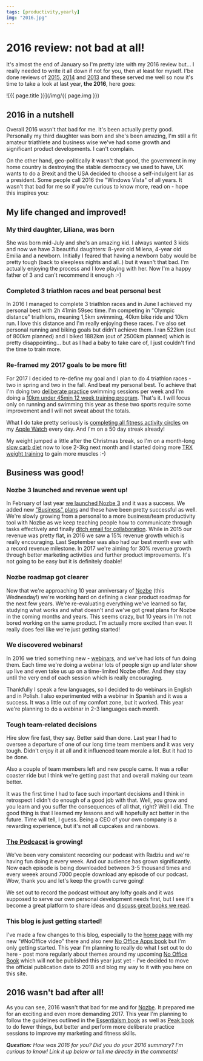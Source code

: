 ```yaml
---
tags: [productivity,yearly]
img: "2016.jpg"
---
```


# 2016 review: not bad at all!

It's almost the end of January so I'm pretty late with my 2016 review but... I really needed to write it all down if not for you, then at least for myself. I'be done reviews of [2015](https://sliwinski.com/2015/), [2014](https://sliwinski.com/2014/) and [2013](https://sliwinski.com/summary2013/) and these served me well so now it's time to take a look at last year, **the 2016**, here goes:

<!--More-->

![{{ page.title }}](/img/{{ page.img }})

## 2016 in a nutshell

Overall 2016 wasn't that bad for me. It's been actually pretty good. Personally my third daughter was born and she's been amazing, I'm still a fit amateur triathlete and business wise we've had some growth and significant product developments. I can't complain.

On the other hand, geo-politically it wasn't that good, the government in my home country is destroying the stable democracy we used to have, UK wants to do a Brexit and the USA decided to choose a self-indulgent liar as a president. Some people call 2016 the "Windows Vista" of all years. It wasn't that bad for me so if you're curious to know more, read on - hope this inspires you:

## My life changed and improved!

### My third daughter, Liliana, was born

She was born mid-July and she's an amazing kid. I always wanted 3 kids and now we have 3 beautiful daughters: 8-year old Milena, 4-year old Emilia and a newborn. Initially I feared that having a newborn baby would be pretty tough (back to sleepless nights and all..) but it wasn't that bad. I'm actually enjoying the process and I love playing with her. Now I'm a happy father of 3 and can't recommend it enough :-)

### Completed 3 triathlon races and beat personal best

In 2016 I managed to complete 3 triathlon races and in June I achieved my personal best with 2h 41min 59sec time. I'm competing in "Olympic distance" triathlons, meaning 1,5km swimming, 40km bike ride and 10km run. I love this distance and I'm really enjoying these races. I've also set personal running and biking goals but didn't achieve them. I ran 522km (out of 800km planned) and I biked 1882km (out of 2500km planned) which is pretty disappointing... but as I had a baby to take care of, I just couldn't find the time to train more.

### Re-framed my 2017 goals to be more fit!

For 2017 I decided to re-define my goal and I plan to do 4 triathlon races - two in spring and two in the fall. And beat my personal best. To achieve that I'm doing two [deliberate practice](/podcast-81/) swimming sessions per week and I'm doing a [10km under 45min 12 week training program](https://nozbe.how/IbQPp). That's it. I will focus only on running and swimming this year as these two sports require some improvement and I will not sweat about the totals.

What I do take pretty seriously is [completing all fitness activity circles](https://www.instagram.com/p/BOuq0W1FjF2/) on my [Apple Watch](/applewatch) every day. And I'm on a 50 day streak already!

My weight jumped a little after the Christmas break, so I'm on a month-long [slow carb diet](https://sliwinski.com/slow-carb-diet) now to lose 2-3kg next month and I started doing more [TRX weight training](https://sliwinski.com/fitness-for-busy-professionals-productive-show-36/) to gain more muscles :-)

## Business was good!

### Nozbe 3 launched and revenue went up!

In February of last year [we launched Nozbe 3](https://nozbe.com/blog/nozbe3) and it was a success. We added new ["Business" plans](https://nozbe.com/blog/nozbe-business) and these have been pretty successful as well. We're slowly growing from a personal to a more business/team productivity tool with Nozbe as we keep teaching people how to communicate through tasks effectively and finally [ditch email for collaboration](https://sliwinski.com/emailban/). While in 2015 our revenue was pretty flat, in 2016 we saw a 15% revenue growth which is really encouraging. Last September was also had our best month ever with a record revenue milestone. In 2017 we're aiming for 30% revenue growth through better marketing activities and further product improvements. It's not going to be easy but it is definitely doable!

### Nozbe roadmap got clearer

Now that we're approaching 10 year anniversary of [Nozbe][n] (this Wednesday!) we're working hard on defining a clear product roadmap for the next few years. We're re-evaluating everything we've learned so far, studying what works and what doesn't and we've got great plans for Nozbe in the coming months and years. This seems crazy, but 10 years in I'm not bored working on the same product. I'm actually more excited than ever. It really does feel like we're just getting started!

### We discovered webinars!

In 2016 we tried something new - [webinars](https://nozbe.com/webinar), and we've had lots of fun doing them. Each time we're doing a webinar lots of people sign up and later show up live and even take us up on a time-limited Nozbe offer. And they stay until the very end of each session which is really encouraging.

Thankfully I speak a few languages, so I decided to do webinars in English and in Polish. I also experimented with a webinar in Spanish and it was a success. It was a little out of my comfort zone, but it worked. This year we're planning to do a webinar in 2-3 languages each month.

### Tough team-related decisions

Hire slow fire fast, they say. Better said than done. Last year I had to oversee a departure of one of our long time team members and it was very tough. Didn't enjoy it at all and it influenced team morale a lot. But it had to be done. 

Also a couple of team members left and new people came. It was a roller coaster ride but I think we're getting past that and overall making our team better.

It was the first time I had to face such important decisions and I think in retrospect I didn't do enough of a good job with that. Well, you grow and you learn and you suffer the consequences of all that, right? Well I did. The good thing is that I learned my lessons and will hopefully act better in the future. Time will tell, I guess. Being a CEO of your own company is a rewarding experience, but it's not all cupcakes and rainbows.

### [The Podcacst](/podcast) is growing!

We've been very consistent recording our podcast with Radziu and we're having fun doing it every week. And our audience has grown significantly. Now each episode is being downloaded between 3-5 thousand times and every weeek around 7000 people download any episode of our podcast. Wow, thank you and let's keep the growth curve going!

We set out to record the podcast without any lofty goals and it was supposed to serve our own personal development needs first, but I see it's become a great platform to share ideas and [discuss great books we read](https://sliwinski.com/reading/).

### This blog is just getting started!

I've made a few changes to this blog, especially to the [home page](https://sliwinski.com/) with my new "#NoOffice video" there and also new [No Office Apps book](https://sliwinski.com/apps/) but I'm only getting started. This year I'm planning to really do what I set out to do here - post more regularly about themes around my upcoming [No Office Book](https://sliwinski.com/nooffice/) which will not be published this year just yet - I've decided to move the official publication date to 2018 and blog my way to it with you here on this site.

## 2016 wasn't bad after all!

As you can see, 2016 wasn't that bad for me and for [Nozbe][n]. It prepared me for an exciting and even more demanding 2017. This year I'm planning to follow the guidelines outlined in the [Essentialsm book](https://sliwinski.com/essentialism) as well as [Peak book](/podcast-80/) to do fewer things, but better and perform more deliberate practice sessions to improve my marketing and fitness skills.

***Question:*** *How was 2016 for you? Did you do your 2016 summary? I'm curious to know! Link it up below or tell me directly in the comments!*

[tp]: /podcast
[i]: https://iMagazine.pl
[d]: http://db.tt/kD7Liux
[e]: https://sliwinski.com/how-i-use-evernote
[p]: https://sliwinski.com/passion
[n]: https://nozbe.com/?a=mike
[io]: https://michael.gratis/ipadonly/
[pm]: http://productivemag.com/
[s]: https://sliwinski.com/show
[t]: http://twitter.com/MSliwinski